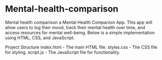 # Mental-health-comparison
Mental health comparison
a Mental Health Companion App. This app will allow users to log their mood, track their mental health over time, and access resources for mental well-being. Below is a simple implementation using HTML, CSS, and JavaScript.

Project Structure
index.html - The main HTML file.
styles.css - The CSS file for styling.
script.js - The JavaScript file for functionality.
